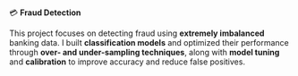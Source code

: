 💳 **Fraud Detection**

This project focuses on detecting fraud using **extremely imbalanced** banking data. I built **classification models** and optimized their performance through **over- and under-sampling techniques**, along with **model tuning** and **calibration** to improve accuracy and reduce false positives.
